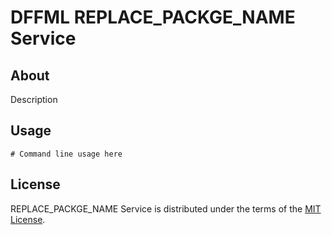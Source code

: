 # DFFML REPLACE_PACKGE_NAME Service

## About

Description

## Usage

```console
# Command line usage here
```

## License

REPLACE_PACKGE_NAME Service is distributed under the terms of the
[MIT License](LICENSE).
